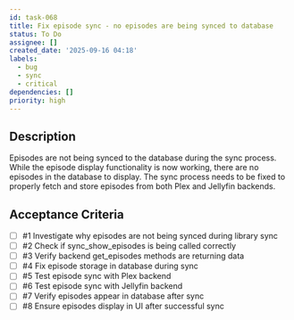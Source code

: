 ```yaml
---
id: task-068
title: Fix episode sync - no episodes are being synced to database
status: To Do
assignee: []
created_date: '2025-09-16 04:18'
labels:
  - bug
  - sync
  - critical
dependencies: []
priority: high
---
```


## Description

Episodes are not being synced to the database during the sync process. While the episode display functionality is now working, there are no episodes in the database to display. The sync process needs to be fixed to properly fetch and store episodes from both Plex and Jellyfin backends.

## Acceptance Criteria
<!-- AC:BEGIN -->
- [ ] #1 Investigate why episodes are not being synced during library sync
- [ ] #2 Check if sync_show_episodes is being called correctly
- [ ] #3 Verify backend get_episodes methods are returning data
- [ ] #4 Fix episode storage in database during sync
- [ ] #5 Test episode sync with Plex backend
- [ ] #6 Test episode sync with Jellyfin backend
- [ ] #7 Verify episodes appear in database after sync
- [ ] #8 Ensure episodes display in UI after successful sync
<!-- AC:END -->
